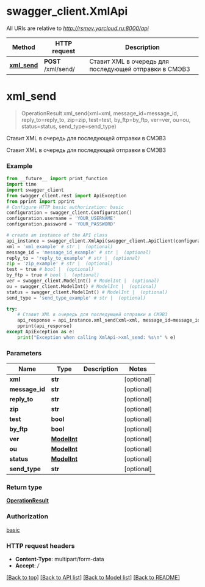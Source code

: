# swagger_client.XmlApi

All URIs are relative to *http://rsmev.yarcloud.ru:8000/api*

Method | HTTP request | Description
------------- | ------------- | -------------
[**xml_send**](XmlApi.md#xml_send) | **POST** /xml/send/ | Ставит XML в очередь для последующей отправки в СМЭВ3

# **xml_send**
> OperationResult xml_send(xml=xml, message_id=message_id, reply_to=reply_to, zip=zip, test=test, by_ftp=by_ftp, ver=ver, ou=ou, status=status, send_type=send_type)

Ставит XML в очередь для последующей отправки в СМЭВ3

Ставит XML в очередь для последующей отправки в СМЭВ3

### Example
```python
from __future__ import print_function
import time
import swagger_client
from swagger_client.rest import ApiException
from pprint import pprint
# Configure HTTP basic authorization: basic
configuration = swagger_client.Configuration()
configuration.username = 'YOUR_USERNAME'
configuration.password = 'YOUR_PASSWORD'

# create an instance of the API class
api_instance = swagger_client.XmlApi(swagger_client.ApiClient(configuration))
xml = 'xml_example' # str |  (optional)
message_id = 'message_id_example' # str |  (optional)
reply_to = 'reply_to_example' # str |  (optional)
zip = 'zip_example' # str |  (optional)
test = true # bool |  (optional)
by_ftp = true # bool |  (optional)
ver = swagger_client.ModelInt() # ModelInt |  (optional)
ou = swagger_client.ModelInt() # ModelInt |  (optional)
status = swagger_client.ModelInt() # ModelInt |  (optional)
send_type = 'send_type_example' # str |  (optional)

try:
    # Ставит XML в очередь для последующей отправки в СМЭВ3
    api_response = api_instance.xml_send(xml=xml, message_id=message_id, reply_to=reply_to, zip=zip, test=test, by_ftp=by_ftp, ver=ver, ou=ou, status=status, send_type=send_type)
    pprint(api_response)
except ApiException as e:
    print("Exception when calling XmlApi->xml_send: %s\n" % e)
```

### Parameters

Name | Type | Description  | Notes
------------- | ------------- | ------------- | -------------
 **xml** | **str**|  | [optional] 
 **message_id** | **str**|  | [optional] 
 **reply_to** | **str**|  | [optional] 
 **zip** | **str**|  | [optional] 
 **test** | **bool**|  | [optional] 
 **by_ftp** | **bool**|  | [optional] 
 **ver** | [**ModelInt**](.md)|  | [optional] 
 **ou** | [**ModelInt**](.md)|  | [optional] 
 **status** | [**ModelInt**](.md)|  | [optional] 
 **send_type** | **str**|  | [optional] 

### Return type

[**OperationResult**](OperationResult.md)

### Authorization

[basic](../README.md#basic)

### HTTP request headers

 - **Content-Type**: multipart/form-data
 - **Accept**: */*

[[Back to top]](#) [[Back to API list]](../README.md#documentation-for-api-endpoints) [[Back to Model list]](../README.md#documentation-for-models) [[Back to README]](../README.md)

